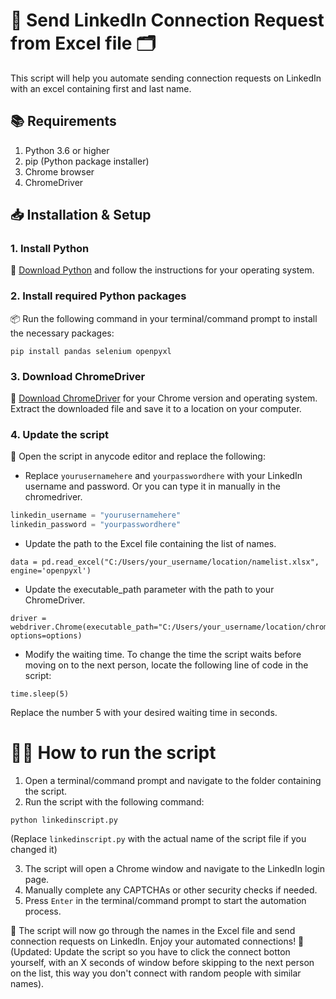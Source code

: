 # 📩 Send LinkedIn Connection Request from Excel file 🗂️

This script will help you automate sending connection requests on LinkedIn with an excel containing first and last name. 

## 📚 Requirements

1. Python 3.6 or higher
2. pip (Python package installer)
3. Chrome browser
4. ChromeDriver

## 📥 Installation & Setup

### 1. Install Python

🔗 [Download Python](https://www.python.org/downloads/) and follow the instructions for your operating system.

### 2. Install required Python packages

📦 Run the following command in your terminal/command prompt to install the necessary packages:
```
pip install pandas selenium openpyxl
```

### 3. Download ChromeDriver

🔗 [Download ChromeDriver](https://sites.google.com/a/chromium.org/chromedriver/downloads) for your Chrome version and operating system. Extract the downloaded file and save it to a location on your computer.

### 4. Update the script

📝 Open the script in anycode editor and replace the following:

- Replace `yourusernamehere` and `yourpasswordhere` with your LinkedIn username and password. Or you can type it in manually in the chromedriver.

```python
linkedin_username = "yourusernamehere"
linkedin_password = "yourpasswordhere"
```
- Update the path to the Excel file containing the list of names.
```
data = pd.read_excel("C:/Users/your_username/location/namelist.xlsx", engine='openpyxl')
```
- Update the executable_path parameter with the path to your ChromeDriver.
```
driver = webdriver.Chrome(executable_path="C:/Users/your_username/location/chromedriver.exe", options=options)
```
- Modify the waiting time.
To change the time the script waits before moving on to the next person, locate the following line of code in the script:
```
time.sleep(5)
```
Replace the number 5 with your desired waiting time in seconds.

# 🏃‍♂️ How to run the script

1. Open a terminal/command prompt and navigate to the folder containing the script.
2. Run the script with the following command:
```
python linkedinscript.py
```

(Replace `linkedinscript.py` with the actual name of the script file if you changed it)

3. The script will open a Chrome window and navigate to the LinkedIn login page.
4. Manually complete any CAPTCHAs or other security checks if needed.
5. Press `Enter` in the terminal/command prompt to start the automation process.

🎉 The script will now go through the names in the Excel file and send connection requests on LinkedIn. Enjoy your automated connections! 🤖
(Updated: Update the script so you have to click the connect botton yourself, with an X seconds of window before skipping to the next person on the list, this way you don't connect with random people with similar names).



